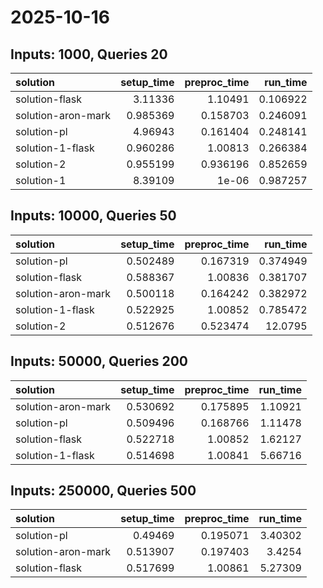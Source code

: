 # 2025-10-16

## Inputs: 1000, Queries 20

| solution           |   setup_time |   preproc_time |   run_time |
|:-------------------|-------------:|---------------:|-----------:|
| solution-flask     |     3.11336  |       1.10491  |   0.106922 |
| solution-aron-mark |     0.985369 |       0.158703 |   0.246091 |
| solution-pl        |     4.96943  |       0.161404 |   0.248141 |
| solution-1-flask   |     0.960286 |       1.00813  |   0.266384 |
| solution-2         |     0.955199 |       0.936196 |   0.852659 |
| solution-1         |     8.39109  |       1e-06    |   0.987257 |

## Inputs: 10000, Queries 50

| solution           |   setup_time |   preproc_time |   run_time |
|:-------------------|-------------:|---------------:|-----------:|
| solution-pl        |     0.502489 |       0.167319 |   0.374949 |
| solution-flask     |     0.588367 |       1.00836  |   0.381707 |
| solution-aron-mark |     0.500118 |       0.164242 |   0.382972 |
| solution-1-flask   |     0.522925 |       1.00852  |   0.785472 |
| solution-2         |     0.512676 |       0.523474 |  12.0795   |

## Inputs: 50000, Queries 200

| solution           |   setup_time |   preproc_time |   run_time |
|:-------------------|-------------:|---------------:|-----------:|
| solution-aron-mark |     0.530692 |       0.175895 |    1.10921 |
| solution-pl        |     0.509496 |       0.168766 |    1.11478 |
| solution-flask     |     0.522718 |       1.00852  |    1.62127 |
| solution-1-flask   |     0.514698 |       1.00841  |    5.66716 |

## Inputs: 250000, Queries 500

| solution           |   setup_time |   preproc_time |   run_time |
|:-------------------|-------------:|---------------:|-----------:|
| solution-pl        |     0.49469  |       0.195071 |    3.40302 |
| solution-aron-mark |     0.513907 |       0.197403 |    3.4254  |
| solution-flask     |     0.517699 |       1.00861  |    5.27309 |